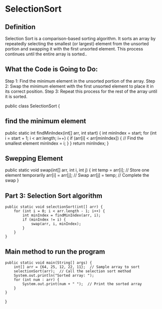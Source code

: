 
# SelectionSort

  
##  Definition
  
Selection Sort is a comparison-based sorting algorithm. It sorts an array by repeatedly selecting the smallest (or largest) element from the unsorted portion and swapping it with the first unsorted element. This process continues until the entire array is sorted..

## What the Code is Going to Do:
Step 1: Find the minimum element in the unsorted portion of the array.
Step 2: Swap the minimum element with the first unsorted element to place it in its correct position.
Step 3: Repeat this process for the rest of the array until it is sorted.

public class SelectionSort {


## find the minimum element
public static int findMinIndex(int[] arr, int start) {
    int minIndex = start;
    for (int i = start + 1; i < arr.length; i++) {
        if (arr[i] < arr[minIndex]) {  // Find the smallest element
            minIndex = i;
        }
    }
    return minIndex;
}

## Swepping Element
public static void swap(int[] arr, int i, int j) {
    int temp = arr[i];  // Store one element temporarily
    arr[i] = arr[j];    // Swap
    arr[j] = temp;      // Complete the swap
}


## Part 3: Selection Sort algorithm
    public static void selectionSort(int[] arr) {
        for (int i = 0; i < arr.length - 1; i++) {
            int minIndex = findMinIndex(arr, i);
            if (minIndex != i) {
                swap(arr, i, minIndex);
            }
        }
    }

## Main method to run the program
    public static void main(String[] args) {
        int[] arr = {64, 25, 12, 22, 11};  // Sample array to sort
        selectionSort(arr);  // Call the selection sort method
        System.out.println("Sorted array: ");
        for (int num : arr) {
            System.out.print(num + " ");  // Print the sorted array
        }
    }

}
